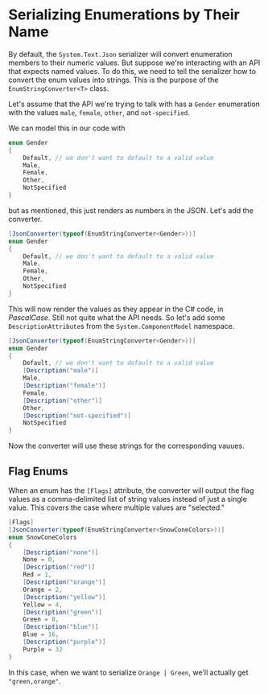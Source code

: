# Serializing Enumerations by Their Name

By default, the `System.Text.Json` serializer will convert enumeration members to their numeric values.  But suppose we're interacting with an API that expects named values.  To do this, we need to tell the serializer how to convert the enum values into strings.  This is the purpose of the `EnumStringConverter<T>` class.

Let's assume that the API we're trying to talk with has a `Gender` enumeration with the values `male`, `female`, `other`, and `not-specified`.

We can model this in our code with

```c#
enum Gender
{
    Default, // we don't want to default to a valid value
    Male,
    Female,
    Other,
    NotSpecified
}
```

but as mentioned, this just renders as numbers in the JSON.  Let's add the converter.

```c#
[JsonConverter(typeof(EnumStringConverter<Gender>))]
enum Gender
{
    Default, // we don't want to default to a valid value
    Male,
    Female,
    Other,
    NotSpecified
}
```

This will now render the values as they appear in the C# code, in _PascalCase_.  Still not quite what the API needs.  So let's add some `DescriptionAttribute`s from the `System.ComponentModel` namespace.

```c#
[JsonConverter(typeof(EnumStringConverter<Gender>))]
enum Gender
{
    Default, // we don't want to default to a valid value
    [Description("male")]
    Male,
    [Description("female")]
    Female,
    [Description("other")]
    Other,
    [Description("not-specified")]
    NotSpecified
}
```

Now the converter will use these strings for the corresponding vauues.

## Flag Enums

When an enum has the `[Flags]` attribute, the converter will output the flag values as a comma-delimited list of string values instead of just a single value.  This covers the case where multiple values are "selected."

```c#
[Flags]
[JsonConverter(typeof(EnumStringConverter<SnowConeColors>))]
enum SnowConeColors
{
    [Description("none")]
    None = 0,
    [Description("red")]
    Red = 1,
    [Description("orange")]
    Orange = 2,
    [Description("yellow")]
    Yellow = 4,
    [Description("green")]
    Green = 8,
    [Description("blue")]
    Blue = 16,
    [Description("purple")]
    Purple = 32
}
```

In this case, when we want to serialize `Orange | Green`, we'll actually get `"green,orange"`.